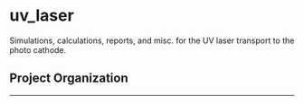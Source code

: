 uv_laser
==============================

Simulations, calculations, reports, and misc. for the UV laser transport to the photo cathode.

Project Organization
------------

   


--------


